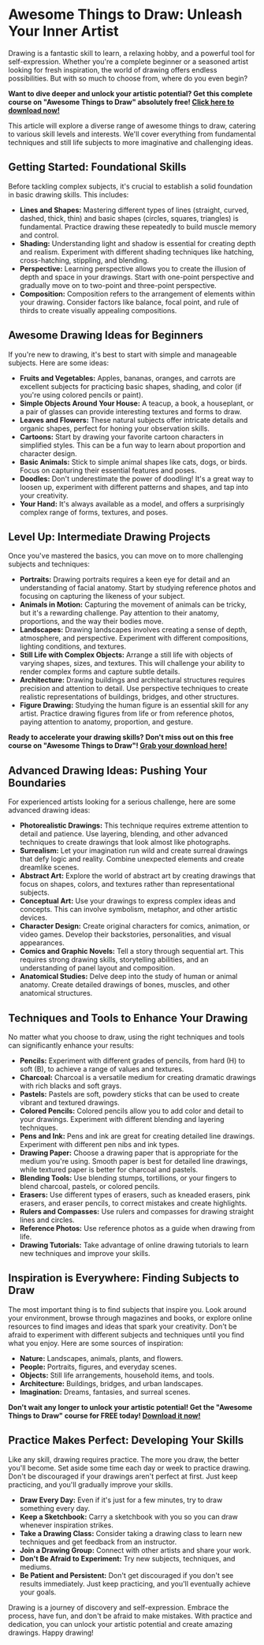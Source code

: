 # Awesome Things to Draw: Unleash Your Inner Artist

Drawing is a fantastic skill to learn, a relaxing hobby, and a powerful tool for self-expression. Whether you're a complete beginner or a seasoned artist looking for fresh inspiration, the world of drawing offers endless possibilities. But with so much to choose from, where do you even begin?

**Want to dive deeper and unlock your artistic potential? Get this complete course on "Awesome Things to Draw" absolutely free! [Click here to download now!](https://udemywork.com/awesome-things-to-draw)**

This article will explore a diverse range of awesome things to draw, catering to various skill levels and interests. We'll cover everything from fundamental techniques and still life subjects to more imaginative and challenging ideas.

## Getting Started: Foundational Skills

Before tackling complex subjects, it's crucial to establish a solid foundation in basic drawing skills. This includes:

*   **Lines and Shapes:** Mastering different types of lines (straight, curved, dashed, thick, thin) and basic shapes (circles, squares, triangles) is fundamental. Practice drawing these repeatedly to build muscle memory and control.
*   **Shading:** Understanding light and shadow is essential for creating depth and realism. Experiment with different shading techniques like hatching, cross-hatching, stippling, and blending.
*   **Perspective:** Learning perspective allows you to create the illusion of depth and space in your drawings. Start with one-point perspective and gradually move on to two-point and three-point perspective.
*   **Composition:** Composition refers to the arrangement of elements within your drawing. Consider factors like balance, focal point, and rule of thirds to create visually appealing compositions.

## Awesome Drawing Ideas for Beginners

If you're new to drawing, it's best to start with simple and manageable subjects. Here are some ideas:

*   **Fruits and Vegetables:** Apples, bananas, oranges, and carrots are excellent subjects for practicing basic shapes, shading, and color (if you're using colored pencils or paint).
*   **Simple Objects Around Your House:** A teacup, a book, a houseplant, or a pair of glasses can provide interesting textures and forms to draw.
*   **Leaves and Flowers:** These natural subjects offer intricate details and organic shapes, perfect for honing your observation skills.
*   **Cartoons:** Start by drawing your favorite cartoon characters in simplified styles. This can be a fun way to learn about proportion and character design.
*   **Basic Animals:** Stick to simple animal shapes like cats, dogs, or birds. Focus on capturing their essential features and poses.
*   **Doodles:** Don't underestimate the power of doodling! It's a great way to loosen up, experiment with different patterns and shapes, and tap into your creativity.
*   **Your Hand:** It's always available as a model, and offers a surprisingly complex range of forms, textures, and poses.

## Level Up: Intermediate Drawing Projects

Once you've mastered the basics, you can move on to more challenging subjects and techniques:

*   **Portraits:** Drawing portraits requires a keen eye for detail and an understanding of facial anatomy. Start by studying reference photos and focusing on capturing the likeness of your subject.
*   **Animals in Motion:** Capturing the movement of animals can be tricky, but it's a rewarding challenge. Pay attention to their anatomy, proportions, and the way their bodies move.
*   **Landscapes:** Drawing landscapes involves creating a sense of depth, atmosphere, and perspective. Experiment with different compositions, lighting conditions, and textures.
*   **Still Life with Complex Objects:** Arrange a still life with objects of varying shapes, sizes, and textures. This will challenge your ability to render complex forms and capture subtle details.
*   **Architecture:** Drawing buildings and architectural structures requires precision and attention to detail. Use perspective techniques to create realistic representations of buildings, bridges, and other structures.
*   **Figure Drawing:** Studying the human figure is an essential skill for any artist. Practice drawing figures from life or from reference photos, paying attention to anatomy, proportion, and gesture.

**Ready to accelerate your drawing skills? Don't miss out on this free course on "Awesome Things to Draw"! [Grab your download here!](https://udemywork.com/awesome-things-to-draw)**

## Advanced Drawing Ideas: Pushing Your Boundaries

For experienced artists looking for a serious challenge, here are some advanced drawing ideas:

*   **Photorealistic Drawings:** This technique requires extreme attention to detail and patience. Use layering, blending, and other advanced techniques to create drawings that look almost like photographs.
*   **Surrealism:** Let your imagination run wild and create surreal drawings that defy logic and reality. Combine unexpected elements and create dreamlike scenes.
*   **Abstract Art:** Explore the world of abstract art by creating drawings that focus on shapes, colors, and textures rather than representational subjects.
*   **Conceptual Art:** Use your drawings to express complex ideas and concepts. This can involve symbolism, metaphor, and other artistic devices.
*   **Character Design:** Create original characters for comics, animation, or video games. Develop their backstories, personalities, and visual appearances.
*   **Comics and Graphic Novels:** Tell a story through sequential art. This requires strong drawing skills, storytelling abilities, and an understanding of panel layout and composition.
*   **Anatomical Studies:** Delve deep into the study of human or animal anatomy. Create detailed drawings of bones, muscles, and other anatomical structures.

## Techniques and Tools to Enhance Your Drawing

No matter what you choose to draw, using the right techniques and tools can significantly enhance your results:

*   **Pencils:** Experiment with different grades of pencils, from hard (H) to soft (B), to achieve a range of values and textures.
*   **Charcoal:** Charcoal is a versatile medium for creating dramatic drawings with rich blacks and soft grays.
*   **Pastels:** Pastels are soft, powdery sticks that can be used to create vibrant and textured drawings.
*   **Colored Pencils:** Colored pencils allow you to add color and detail to your drawings. Experiment with different blending and layering techniques.
*   **Pens and Ink:** Pens and ink are great for creating detailed line drawings. Experiment with different pen nibs and ink types.
*   **Drawing Paper:** Choose a drawing paper that is appropriate for the medium you're using. Smooth paper is best for detailed line drawings, while textured paper is better for charcoal and pastels.
*   **Blending Tools:** Use blending stumps, tortillions, or your fingers to blend charcoal, pastels, or colored pencils.
*   **Erasers:** Use different types of erasers, such as kneaded erasers, pink erasers, and eraser pencils, to correct mistakes and create highlights.
*   **Rulers and Compasses:** Use rulers and compasses for drawing straight lines and circles.
*   **Reference Photos:** Use reference photos as a guide when drawing from life.
*   **Drawing Tutorials:** Take advantage of online drawing tutorials to learn new techniques and improve your skills.

## Inspiration is Everywhere: Finding Subjects to Draw

The most important thing is to find subjects that inspire you. Look around your environment, browse through magazines and books, or explore online resources to find images and ideas that spark your creativity. Don't be afraid to experiment with different subjects and techniques until you find what you enjoy. Here are some sources of inspiration:

*   **Nature:** Landscapes, animals, plants, and flowers.
*   **People:** Portraits, figures, and everyday scenes.
*   **Objects:** Still life arrangements, household items, and tools.
*   **Architecture:** Buildings, bridges, and urban landscapes.
*   **Imagination:** Dreams, fantasies, and surreal scenes.

**Don't wait any longer to unlock your artistic potential! Get the "Awesome Things to Draw" course for FREE today! [Download it now!](https://udemywork.com/awesome-things-to-draw)**

## Practice Makes Perfect: Developing Your Skills

Like any skill, drawing requires practice. The more you draw, the better you'll become. Set aside some time each day or week to practice drawing. Don't be discouraged if your drawings aren't perfect at first. Just keep practicing, and you'll gradually improve your skills.

*   **Draw Every Day:** Even if it's just for a few minutes, try to draw something every day.
*   **Keep a Sketchbook:** Carry a sketchbook with you so you can draw whenever inspiration strikes.
*   **Take a Drawing Class:** Consider taking a drawing class to learn new techniques and get feedback from an instructor.
*   **Join a Drawing Group:** Connect with other artists and share your work.
*   **Don't Be Afraid to Experiment:** Try new subjects, techniques, and mediums.
*   **Be Patient and Persistent:** Don't get discouraged if you don't see results immediately. Just keep practicing, and you'll eventually achieve your goals.

Drawing is a journey of discovery and self-expression. Embrace the process, have fun, and don't be afraid to make mistakes. With practice and dedication, you can unlock your artistic potential and create amazing drawings. Happy drawing!

